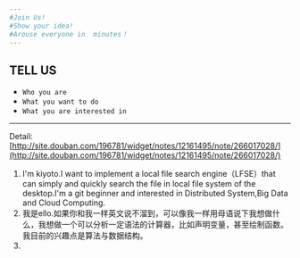 ```yaml
---
#Join Us! 
#Show your idea!
#Arouse everyone in  minutes！
---
```




TELL US 
--
    

- `Who you are`
- `What you want to do`
- `What you are interested in`

---

Detail:[http://site.douban.com/196781/widget/notes/12161495/note/266017028/](http://site.douban.com/196781/widget/notes/12161495/note/266017028/)

1. I'm kiyoto.I want to implement a local file search engine（LFSE）that can simply and quickly search the file in local file system of the desktop.I'm a git beginner and interested in Distributed System,Big Data and Cloud Computing.
2. 我是ello.如果你和我一样英文说不溜到，可以像我一样用母语说下我想做什么，我想做一个可以分析一定语法的计算器，比如声明变量，甚至绘制函数。我目前的兴趣点是算法与数据结构。
3. 

